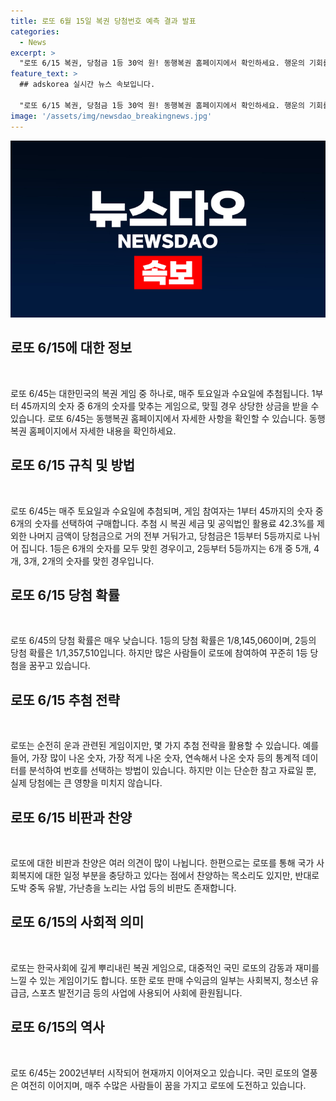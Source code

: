 ```yaml
---
title: 로또 6월 15일 복권 당첨번호 예측 결과 발표
categories:
  - News
excerpt: >
  "로또 6/15 복권, 당첨금 1등 30억 원! 동행복권 홈페이지에서 확인하세요. 행운의 기회를 놓치지 마세요!"
feature_text: >
  ## adskorea 실시간 뉴스 속보입니다.

  "로또 6/15 복권, 당첨금 1등 30억 원! 동행복권 홈페이지에서 확인하세요. 행운의 기회를 놓치지 마세요!"
image: '/assets/img/newsdao_breakingnews.jpg'
---
```

![adskorea 속보](/assets/img/newsdao_breakingnews.jpg)

<h2 data-ke-size="size26">로또 6/15에 대한 정보</h2>

<p data-ke-size="size16">&nbsp;</p>

<p>로또 6/45는 대한민국의 복권 게임 중 하나로, 매주 토요일과 수요일에 추첨됩니다. 1부터 45까지의 숫자 중 6개의 숫자를 맞추는 게임으로, 맞힐 경우 상당한 상금을 받을 수 있습니다. 로또 6/45는 동행복권 홈페이지에서 자세한 사항을 확인할 수 있습니다. 동행복권 홈페이지에서 자세한 내용을 확인하세요.</p>

<h2 data-ke-size="size26">로또 6/15 규칙 및 방법</h2>

<p data-ke-size="size16">&nbsp;</p>

<p>로또 6/45는 매주 토요일과 수요일에 추첨되며, 게임 참여자는 1부터 45까지의 숫자 중 6개의 숫자를 선택하여 구매합니다. 추첨 시 복권 세금 및 공익법인 활용료 42.3%를 제외한 나머지 금액이 당첨금으로 거의 전부 거둬가고, 당첨금은 1등부터 5등까지로 나뉘어 집니다. 1등은 6개의 숫자를 모두 맞힌 경우이고, 2등부터 5등까지는 6개 중 5개, 4개, 3개, 2개의 숫자를 맞힌 경우입니다.</p>

<h2 data-ke-size="size26">로또 6/15 당첨 확률</h2>

<p data-ke-size="size16">&nbsp;</p>

<p>로또 6/45의 당첨 확률은 매우 낮습니다. 1등의 당첨 확률은 1/8,145,060이며, 2등의 당첨 확률은 1/1,357,510입니다. 하지만 많은 사람들이 로또에 참여하여 꾸준히 1등 당첨을 꿈꾸고 있습니다.</p>

<h2 data-ke-size="size26">로또 6/15 추첨 전략</h2>

<p data-ke-size="size16">&nbsp;</p>

<p>로또는 순전히 운과 관련된 게임이지만, 몇 가지 추첨 전략을 활용할 수 있습니다. 예를 들어, 가장 많이 나온 숫자, 가장 적게 나온 숫자, 연속해서 나온 숫자 등의 통계적 데이터를 분석하여 번호를 선택하는 방법이 있습니다. 하지만 이는 단순한 참고 자료일 뿐, 실제 당첨에는 큰 영향을 미치지 않습니다.</p>

<h2 data-ke-size="size26">로또 6/15 비판과 찬양</h2>

<p data-ke-size="size16">&nbsp;</p>

<p>로또에 대한 비판과 찬양은 여러 의견이 많이 나뉩니다. 한편으로는 로또를 통해 국가 사회복지에 대한 일정 부분을 충당하고 있다는 점에서 찬양하는 목소리도 있지만, 반대로 도박 중독 유발, 가난층을 노리는 사업 등의 비판도 존재합니다.</p>

<h2 data-ke-size="size26">로또 6/15의 사회적 의미</h2>

<p data-ke-size="size16">&nbsp;</p>

<p>로또는 한국사회에 깊게 뿌리내린 복권 게임으로, 대중적인 국민 로또의 감동과 재미를 느낄 수 있는 게임이기도 합니다. 또한 로또 판매 수익금의 일부는 사회복지, 청소년 유급금, 스포츠 발전기금 등의 사업에 사용되어 사회에 환원됩니다.</p>

<h2 data-ke-size="size26">로또 6/15의 역사</h2>

<p data-ke-size="size16">&nbsp;</p>

<p>로또 6/45는 2002년부터 시작되어 현재까지 이어져오고 있습니다. 국민 로또의 열풍은 여전히 이어지며, 매주 수많은 사람들이 꿈을 가지고 로또에 도전하고 있습니다.</p>


